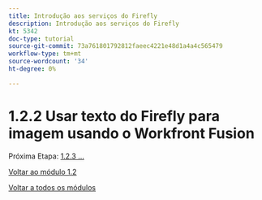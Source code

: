 ```yaml
---
title: Introdução aos serviços do Firefly
description: Introdução aos serviços do Firefly
kt: 5342
doc-type: tutorial
source-git-commit: 73a761801792812faeec4221e48d1a4a4c565479
workflow-type: tm+mt
source-wordcount: '34'
ht-degree: 0%

---
```


# 1.2.2 Usar texto do Firefly para imagem usando o Workfront Fusion

Próxima Etapa: [1.2.3 ...](./ex3.md)

[Voltar ao módulo 1.2](./automation.md)

[Voltar a todos os módulos](./../../../overview.md)
